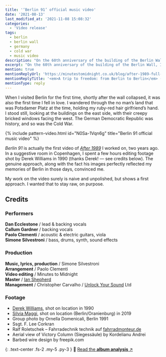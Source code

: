 ```yaml
---
title: '‘Berlin 91’ official music video'
date: '2021-08-13'
last_modified_at: '2021-11-08 15:08:32'
categories:
  - 'Video release'
tags:
  - berlin
  - berlin wall
  - germany
  - cold war
  - music video
description: "On the 60th anniversary of the building of the Berlin Wall, I’ve decided to release the last video from my album ‘After 1989’."
excerpt: "On the 60th anniversary of the building of the Berlin Wall, I’ve decided to release the last video from my album <em>After 1989</em>."
mention: true
mentionReplyUrl: 'https://minutestomidnight.co.uk/blog/after-1989-full-story/'
mentionReplyTitle: '<em>A trip to freedom: from Berlin to Berlin</em> (Minutes to Midnight)'
mentionType: reply
---
```

When I visited Berlin for the first time, shortly after the wall collapsed, it was also the first time I fell in love. I wandered through the no man’s land that was Potsdamer Platz at the time, holding my ruby-red hair girlfriend’s hand. I stood still, looking at the buildings on the east side, with their creepy bricked windows facing the west. The German Democratic Republic was history, and so was the Cold War.

{% include pattern-video.html id="N0Sa-1Vqn6g" title="Berlin 91 official music video" %}

_Berlin 91_ is actually the first video of [_After 1989_](/music/after-1989/) I worked on, two years ago. In a suggestive room in Copenhagen, I spent a few hours editing footage shot by Derek Williams in 1990 (thanks Derek! — see credits below). The genuine approach, along with the fact his images perfectly reflected my memories of Berlin in those days, convinced me.

My work on the video surely is naive and unpolished, but shows a first approach. I wanted that to stay raw, on purpose.

## Credits

### Performers

**Dan Ecclestone** / lead & backing vocals  
**Callum Gardner** / backing vocals  
**Paolo Clementi** / acoustic & electric guitars, viola  
**Simone Silvestroni** / bass, drums, synth, sound effects

### Production

**Music, lyrics, production** / Simone Silvestroni  
**Arrangement** / Paolo Clementi  
**Video editing** / Minutes to Midnight  
**Master** / [Ian Shepherd](https://en.wikipedia.org/wiki/Ian_Shepherd)  
**Management** / Christopher Carvalho / [Unlock Your Sound](https://unlockyoursound.com/) Ltd  
### Footage

- [Derek Williams](https://www.nr23.net/), shot on location in 1990
- [Silvia Maggi](https://silviamaggidesign.com/), shot on location (Berlin/Oranienburg) in 2019
- Group photo by Ornella Domenicali, Berlin 1991
- Ssgt. F. Lee Corkran
- Ralf Roletschek – Fahrradechnik technik auf [fahrradmonteur.de](https://fahrradmonteur.de)
- Aerial view of Victory Column (Siegessäule) by Kordelianu Andrei
- Barbed wire design by freepik.com

{: .text-center .fs-2 .my-5 .py-3 }
📖 [Read the **album analysis** ↗︎](/music/after-1989/)